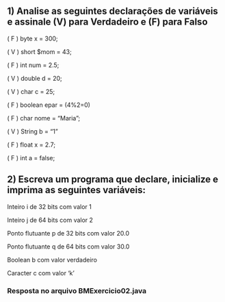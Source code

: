 ## 1) Analise as seguintes declarações de variáveis e assinale (V) para Verdadeiro e (F) para Falso

( F ) byte x = 300;

( V ) short $mom = 43;

( F ) int num = 2.5;

( V ) double d = 20;

( V ) char c = 25;

( F ) boolean epar = (4%2=0)

( F ) char nome = “Maria”;

( V ) String b = “1”

( F ) float x = 2.7;

( F ) int a = false;

## 2) Escreva um programa que declare, inicialize e imprima as seguintes variáveis:

Inteiro i de 32 bits com valor 1

Inteiro j de 64 bits com valor 2

Ponto flutuante p de 32 bits com valor 20.0

Ponto flutuante q de 64 bits com valor 30.0

Boolean b com valor verdadeiro

Caracter c com valor ‘k’

### **Resposta no arquivo BMExercicio02.java**